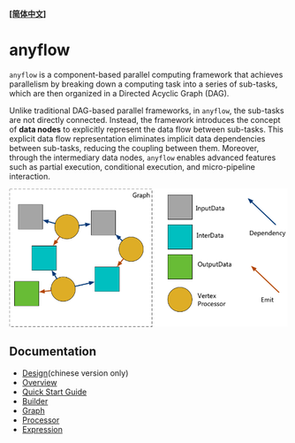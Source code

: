 **[[简体中文]](README.zh-cn.md)**

# anyflow

`anyflow` is a component-based parallel computing framework that achieves parallelism by breaking down a computing task into a series of sub-tasks, which are then organized in a Directed Acyclic Graph (DAG).

Unlike traditional DAG-based parallel frameworks, in `anyflow`, the sub-tasks are not directly connected. Instead, the framework introduces the concept of **data nodes** to explicitly represent the data flow between sub-tasks. This explicit data flow representation eliminates implicit data dependencies between sub-tasks, reducing the coupling between them. Moreover, through the intermediary data nodes, `anyflow` enables advanced features such as partial execution, conditional execution, and micro-pipeline interaction.

![anyflow logic](images/anyflow_logic.png)

## Documentation

- [Design](design.pdf)(chinese version only)
- [Overview](overview.en.md)
- [Quick Start Guide](quick_start.en.md)
- [Builder](builder.en.md)
- [Graph](graph.md)
- [Processor](processor.md)
- [Expression](expression.md)

